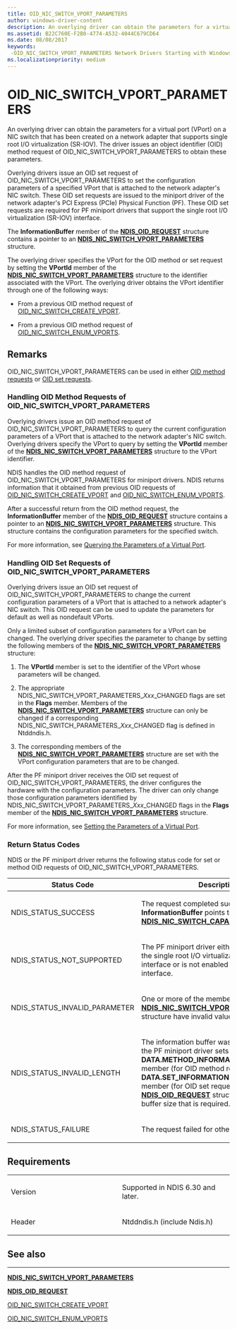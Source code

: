 ```yaml
---
title: OID_NIC_SWITCH_VPORT_PARAMETERS
author: windows-driver-content
description: An overlying driver can obtain the parameters for a virtual port (VPort) on a NIC switch that has been created on a network adapter that supports single root I/O virtualization (SR-IOV).
ms.assetid: B22C760E-F2B0-4774-A532-4044C679CD64
ms.date: 08/08/2017
keywords: 
 -OID_NIC_SWITCH_VPORT_PARAMETERS Network Drivers Starting with Windows Vista
ms.localizationpriority: medium
---
```


# OID\_NIC\_SWITCH\_VPORT\_PARAMETERS


An overlying driver can obtain the parameters for a virtual port (VPort) on a NIC switch that has been created on a network adapter that supports single root I/O virtualization (SR-IOV). The driver issues an object identifier (OID) method request of OID\_NIC\_SWITCH\_VPORT\_PARAMETERS to obtain these parameters.

Overlying drivers issue an OID set request of OID\_NIC\_SWITCH\_VPORT\_PARAMETERS to set the configuration parameters of a specified VPort that is attached to the network adapter's NIC switch. These OID set requests are issued to the miniport driver of the network adapter's PCI Express (PCIe) Physical Function (PF). These OID set requests are required for PF miniport drivers that support the single root I/O virtualization (SR-IOV) interface.

The **InformationBuffer** member of the [**NDIS\_OID\_REQUEST**](https://msdn.microsoft.com/library/windows/hardware/ff566710) structure contains a pointer to an [**NDIS\_NIC\_SWITCH\_VPORT\_PARAMETERS**](https://msdn.microsoft.com/library/windows/hardware/hh451597) structure.

The overlying driver specifies the VPort for the OID method or set request by setting the **VPortId** member of the [**NDIS\_NIC\_SWITCH\_VPORT\_PARAMETERS**](https://msdn.microsoft.com/library/windows/hardware/hh451597) structure to the identifier associated with the VPort. The overlying driver obtains the VPort identifier through one of the following ways:

-   From a previous OID method request of [OID\_NIC\_SWITCH\_CREATE\_VPORT](oid-nic-switch-create-vport.md).

-   From a previous OID method request of [OID\_NIC\_SWITCH\_ENUM\_VPORTS](oid-nic-switch-enum-vports.md).

Remarks
-------

OID\_NIC\_SWITCH\_VPORT\_PARAMETERS can be used in either [OID method requests](#oid-method-requests) or [OID set requests](#oid-set-requests).

### <a href="" id="oid-method-requests"></a>Handling OID Method Requests of OID\_NIC\_SWITCH\_VPORT\_PARAMETERS

Overlying drivers issue an OID method request of OID\_NIC\_SWITCH\_VPORT\_PARAMETERS to query the current configuration parameters of a VPort that is attached to the network adapter's NIC switch. Overlying drivers specify the VPort to query by setting the **VPortId** member of the [**NDIS\_NIC\_SWITCH\_VPORT\_PARAMETERS**](https://msdn.microsoft.com/library/windows/hardware/hh451597) structure to the VPort identifier.

NDIS handles the OID method request of OID\_NIC\_SWITCH\_VPORT\_PARAMETERS for miniport drivers. NDIS returns information that it obtained from previous OID requests of [OID\_NIC\_SWITCH\_CREATE\_VPORT](oid-nic-switch-create-vport.md) and [OID\_NIC\_SWITCH\_ENUM\_VPORTS](oid-nic-switch-enum-vports.md).

After a successful return from the OID method request, the **InformationBuffer** member of the [**NDIS\_OID\_REQUEST**](https://msdn.microsoft.com/library/windows/hardware/ff566710) structure contains a pointer to an [**NDIS\_NIC\_SWITCH\_VPORT\_PARAMETERS**](https://msdn.microsoft.com/library/windows/hardware/hh451597) structure. This structure contains the configuration parameters for the specified switch.

For more information, see [Querying the Parameters of a Virtual Port](https://msdn.microsoft.com/library/windows/hardware/hh440181).

### <a href="" id="oid-set-requests"></a>Handling OID Set Requests of OID\_NIC\_SWITCH\_VPORT\_PARAMETERS

Overlying drivers issue an OID set request of OID\_NIC\_SWITCH\_VPORT\_PARAMETERS to change the current configuration parameters of a VPort that is attached to a network adapter's NIC switch. This OID request can be used to update the parameters for default as well as nondefault VPorts.

Only a limited subset of configuration parameters for a VPort can be changed. The overlying driver specifies the parameter to change by setting the following members of the [**NDIS\_NIC\_SWITCH\_VPORT\_PARAMETERS**](https://msdn.microsoft.com/library/windows/hardware/hh451597) structure:

1.  The **VPortId** member is set to the identifier of the VPort whose parameters will be changed.

2.  The appropriate NDIS\_NIC\_SWITCH\_VPORT\_PARAMETERS\_*Xxx*\_CHANGED flags are set in the **Flags** member. Members of the [**NDIS\_NIC\_SWITCH\_VPORT\_PARAMETERS**](https://msdn.microsoft.com/library/windows/hardware/hh451597) structure can only be changed if a corresponding NDIS\_NIC\_SWITCH\_PARAMETERS\_*Xxx*\_CHANGED flag is defined in Ntddndis.h.

3.  The corresponding members of the [**NDIS\_NIC\_SWITCH\_VPORT\_PARAMETERS**](https://msdn.microsoft.com/library/windows/hardware/hh451597) structure are set with the VPort configuration parameters that are to be changed.

After the PF miniport driver receives the OID set request of OID\_NIC\_SWITCH\_VPORT\_PARAMETERS, the driver configures the hardware with the configuration parameters. The driver can only change those configuration parameters identified by NDIS\_NIC\_SWITCH\_VPORT\_PARAMETERS\_*Xxx*\_CHANGED flags in the **Flags** member of the [**NDIS\_NIC\_SWITCH\_VPORT\_PARAMETERS**](https://msdn.microsoft.com/library/windows/hardware/hh451597) structure.

For more information, see [Setting the Parameters of a Virtual Port](https://msdn.microsoft.com/library/windows/hardware/hh440228).

### Return Status Codes

NDIS or the PF miniport driver returns the following status code for set or method OID requests of OID\_NIC\_SWITCH\_VPORT\_PARAMETERS.

<table>
<colgroup>
<col width="50%" />
<col width="50%" />
</colgroup>
<thead>
<tr class="header">
<th>Status Code</th>
<th>Description</th>
</tr>
</thead>
<tbody>
<tr class="odd">
<td><p>NDIS_STATUS_SUCCESS</p></td>
<td><p>The request completed successfully. The <strong>InformationBuffer</strong> points to an <a href="https://msdn.microsoft.com/library/windows/hardware/ff566583" data-raw-source="[&lt;strong&gt;NDIS_NIC_SWITCH_CAPABILITIES&lt;/strong&gt;](https://msdn.microsoft.com/library/windows/hardware/ff566583)"><strong>NDIS_NIC_SWITCH_CAPABILITIES</strong></a> structure.</p></td>
</tr>
<tr class="even">
<td><p>NDIS_STATUS_NOT_SUPPORTED</p></td>
<td><p>The PF miniport driver either does not support the single root I/O virtualization (SR-IOV) interface or is not enabled to use the interface.</p></td>
</tr>
<tr class="odd">
<td><p>NDIS_STATUS_INVALID_PARAMETER</p></td>
<td><p>One or more of the members of the <a href="https://msdn.microsoft.com/library/windows/hardware/hh451597" data-raw-source="[&lt;strong&gt;NDIS_NIC_SWITCH_VPORT_PARAMETERS&lt;/strong&gt;](https://msdn.microsoft.com/library/windows/hardware/hh451597)"><strong>NDIS_NIC_SWITCH_VPORT_PARAMETERS</strong></a> structure have invalid values.</p></td>
</tr>
<tr class="even">
<td><p>NDIS_STATUS_INVALID_LENGTH</p></td>
<td><p>The information buffer was too short. NDIS or the PF miniport driver sets the <strong>DATA.METHOD_INFORMATION.BytesNeeded</strong> member (for OID method requests) or <strong>DATA.SET_INFORMATION.BytesNeeded</strong> member (for OID set requests) in the <a href="https://msdn.microsoft.com/library/windows/hardware/ff566710" data-raw-source="[&lt;strong&gt;NDIS_OID_REQUEST&lt;/strong&gt;](https://msdn.microsoft.com/library/windows/hardware/ff566710)"><strong>NDIS_OID_REQUEST</strong></a> structure to the minimum buffer size that is required.</p></td>
</tr>
<tr class="odd">
<td><p>NDIS_STATUS_FAILURE</p></td>
<td><p>The request failed for other reasons.</p></td>
</tr>
</tbody>
</table>

 

Requirements
------------

<table>
<colgroup>
<col width="50%" />
<col width="50%" />
</colgroup>
<tbody>
<tr class="odd">
<td><p>Version</p></td>
<td><p>Supported in NDIS 6.30 and later.</p></td>
</tr>
<tr class="even">
<td><p>Header</p></td>
<td>Ntddndis.h (include Ndis.h)</td>
</tr>
</tbody>
</table>

## See also


****
[**NDIS\_NIC\_SWITCH\_VPORT\_PARAMETERS**](https://msdn.microsoft.com/library/windows/hardware/hh451597)

[**NDIS\_OID\_REQUEST**](https://msdn.microsoft.com/library/windows/hardware/ff566710)

[OID\_NIC\_SWITCH\_CREATE\_VPORT](oid-nic-switch-create-vport.md)

[OID\_NIC\_SWITCH\_ENUM\_VPORTS](oid-nic-switch-enum-vports.md)

 

 




